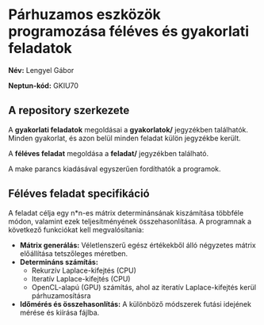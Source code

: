 # Párhuzamos eszközök programozása féléves és gyakorlati feladatok


**Név:** Lengyel Gábor

**Neptun-kód:** GKIU70

## A repository szerkezete

A **gyakorlati feladatok** megoldásai a **gyakorlatok/** jegyzékben találhatók. Minden gyakorlat, és azon belül minden feladat külön jegyzékbe került.

A **féléves feladat** megoldása a **feladat/** jegyzékben található.

A make parancs kiadásával egyszerűen fordíthatók a programok.

## Féléves feladat specifikáció

A feladat célja egy n*n-es mátrix determinánsának kiszámítása többféle módon, valamint ezek teljesítményének összehasonlítása. A programnak a következő funkciókat kell megvalósítania:

- **Mátrix generálás:** Véletlenszerű egész értékekből álló négyzetes mátrix előállítása tetszőleges méretben.
- **Determináns számítás:**  
    - Rekurzív Laplace-kifejtés (CPU)
    - Iteratív Laplace-kifejtés (CPU)
    - OpenCL-alapú (GPU) számítás, ahol az iteratív Laplace-kifejtés kerül párhuzamosításra 
- **Időmérés és összehasonlítás:** A különböző módszerek futási idejének mérése és kiírása fájlba.

